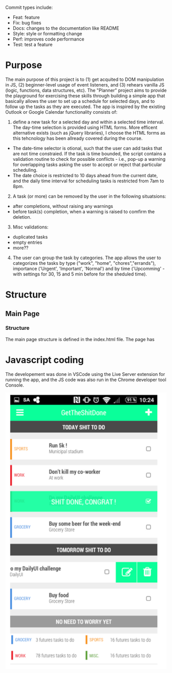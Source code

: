 


Commit types include:
* Feat: feature
* Fix: bug fixes
* Docs: changes to the documentation like README
* Style: style or formatting change 
* Perf: improves code performance
* Test: test a feature


# Purpose
The main purpose of this project is to (1) get acquited to DOM manipulation in JS, (2) beginner-level usage of event listeners, and (3) rehears vanilla JS (logic, functions, data structures, etc).
The "Planner" project aims to provide the playground for exercising these skills through building a simple app that basically allows the user to set up a schedule for selected days, and to follow up the tasks as they are executed.
The app is inspired by the existing Outlook or Google Calendar functionality consists of: 
1. define a new task for a selected day and within a selected time interval. The day-time selection is provided using HTML forms. More efficent alternative exists (such as jQuery libraries), I choose the HTML forms as this tehcnology has been allready covered during the course. 
* The date-time selector is otional, such that the user can add tasks that are not time constraied. If the task is time bounded, the script contains a validation routine to check for possible conflicts - i.e., pop-up a warning for overlapping tasks asking the user to accept or reject that particular scheduling.
* The date choice is restricted to 10 days ahead from the current date, and the daily time interval for scheduling tasks is restricted from 7am to 8pm.
2. A task (or more) can be removed by the user in the following situatsions:
* after completions, without raising any warnings
* before task(s) completion, when a warning is raised to comfirm the deletion.   
3. Misc validations:
* duplicated tasks
* empty entries
* more??
4. The user can group the task by categories. The app allows the user to categorizes the tasks by type ("work", "home", "chores","errands"), importance ('Urgent', 'Important', 'Normal') and by time ('Upcomming' - with settings for 30, 15 and 5 min before for the sheduled time).

# Structure

## Main Page
### Structure
The main page structure is defined in the index.html file. The page has   

# Javascript coding
The developement was done in VSCode using the Live Server extension for running the app, and the JS code was also run in the Chrome developer tool Console. 
 

![alt text](assets/images/todo-ex.png "This is an TODO app example.")
